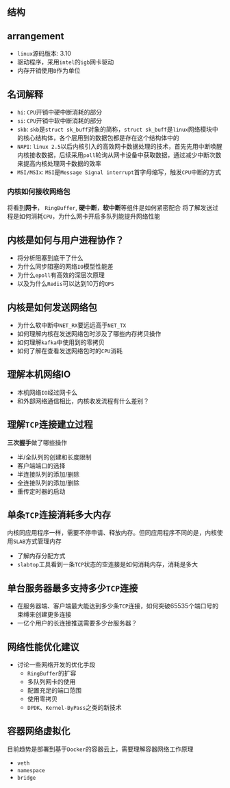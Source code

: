 ## 结构

## arrangement
- `linux`源码版本: 3.10
- 驱动程序，采用`intel`的`igb`网卡驱动
- 内存开销使用`B`作为单位

## 名词解释

- `hi`: `CPU`开销中硬中断消耗的部分
- `si`: `CPU`开销中软中断消耗的部分 
- `skb`: `skb`是`struct sk_buff`对象的简称，`struct sk_buff`是`linux`网络模块中的核心结构体，各个层用到的数据包都是存在这个结构体中的
- `NAPI`: `linux 2.5`以后内核引入的高效网卡数据处理的技术，首先先用中断唤醒内核接收数据，后续采用`poll`轮询从网卡设备中获取数据，通过减少中断次数来提高内核处理网卡数据的效率
- `MSI/MSIx`: `MSI`是`Message Signal interrupt`首字母缩写，触发`CPU`中断的方式



### 内核如何接收网络包
将看到**网卡**， `RingBuffer`, **硬中断**，**软中断**等组件是如何紧密配合
将了解发送过程是如何消耗`CPU`，为什么网卡开启多队列能提升网络性能

## 内核是如何与用户进程协作？
- 将分析阻塞到底干了什么
- 为什么同步阻塞的网络`IO`模型性能差
- 为什么`epoll`有高效的深层次原理
- 以及为什么`Redis`可以达到10万的`QPS`

## 内核是如何发送网络包

- 为什么软中断中`NET_RX`要远远高于`NET_TX`
- 如何理解内核在发送网络包时涉及了哪些内存拷贝操作
- 如何理解`kafka`中使用到的零拷贝
- 如何了解在查看发送网络包时的`CPU`消耗

## 理解本机网络IO

- 本机网络`IO`经过网卡么
- 和外部网络通信相比，内核收发流程有什么差别？

## 理解`TCP`连接建立过程

**三次握手**做了哪些操作
- 半/全队列的创建和长度限制
- 客户端端口的选择
- 半连接队列的添加/删除
- 全连接队列的添加/删除
- 重传定时器的启动

## 单条`TCP`连接消耗多大内存
内核同应用程序一样，需要不停申请、释放内存。但同应用程序不同的是，内核使用`SLAB`方式管理内存
- 了解内存分配方式
- `slabtop`工具看到一条`TCP`状态的空连接是如何消耗内存，消耗是多大

## 单台服务器最多支持多少`TCP`连接

- 在服务器端、客户端最大能达到多少条`TCP`连接，如何突破65535个端口号的束缚来创建更多连接
- 一亿个用户的长连接推送需要多少台服务器？

## 网络性能优化建议

- 讨论一些网络开发的优化手段
  - `RingBuffer`的扩容
  - 多队列网卡的使用
  - 配置充足的端口范围
  - 使用零拷贝
  - `DPDK`、`Kernel-ByPass`之类的新技术

## 容器网络虚拟化

目前趋势是部署到基于`Docker`的容器云上，需要理解容器网络工作原理
- `veth`
- `namespace`
- `bridge`
